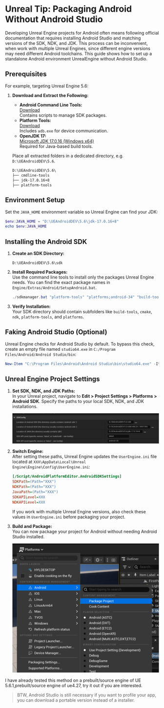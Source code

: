 # Unreal Tip: Packaging Android Without Android Studio

Developing Unreal Engine projects for Android often means following official documentation that requires installing Android Studio and matching versions of the SDK, NDK, and JDK. This process can be inconvenient, when work with multiple Unreal Engines, since different engine versions may need different Android toolchains. This guide shows how to set up a standalone Android environment UnrealEngine without Android Studio.

## Prerequisites

For example, targeting Unreal Engine 5.6:

1. **Download and Extract the Following:**
    - **Android Command Line Tools:**  
      [Download](https://developer.android.google.cn/studio)  
      Contains scripts to manage SDK packages.
    - **Platform Tools:**  
      [Download](https://developer.android.com/tools/releases/platform-tools)  
      Includes `adb.exe` for device communication.
    - **OpenJDK 17:**  
      [Microsoft JDK 17.0.16 (Windows x64)](https://aka.ms/download-jdk/microsoft-jdk-17.0.16-windows-x64.zip)  
      Required for Java-based build tools.

    Place all extracted folders in a dedicated directory, e.g. `D:\UEAndroidDEV\5.6`.

    ```
    D:\UEAndroidDEV\5.6\
    ├── cmdline-tools
    ├── jdk-17.0.16+8
    ├── platform-tools
    ```

## Environment Setup

Set the `JAVA_HOME` environment variable so Unreal Engine can find your JDK:

```powershell
$env:JAVA_HOME = "D:\UEAndroidDEV\5.6\jdk-17.0.16+8"
echo $env:JAVA_HOME
```

## Installing the Android SDK

1. **Create an SDK Directory:**
    ```
    D:\UEAndroidDEV\5.6\sdk
    ```

2. **Install Required Packages:**  
    Use the command line tools to install only the packages Unreal Engine needs. You can find the exact package names in `Engine/Extras/Android/SetupAndroid.bat`.

    ```powershell
    ./sdkmanager.bat "platform-tools" "platforms;android-34" "build-tools;34.0.0" "cmake;3.22.1" "ndk;25.1.8937393" --sdk_root="D:\UEAndroidDEV\5.6\sdk"
    ```

3. **Verify Installation:**  
    Your SDK directory should contain subfolders like `build-tools`, `cmake`, `ndk`, `platform-tools`, and `platforms`.

## Faking Android Studio (Optional)

Unreal Engine checks for Android Studio by default. To bypass this check, create an empty file named `studio64.exe` in `C:/Program Files/Android/Android Studio/bin`:

```powershell
New-Item "C:\Program Files\Android\Android Studio\bin\studio64.exe" -ItemType File
```

## Unreal Engine Project Settings

1. **Set SDK, NDK, and JDK Paths:**  
    In your Unreal project, navigate to **Edit > Project Settings > Platforms > Android SDK**. Specify the paths to your local SDK, NDK, and JDK installations.

    ![alt text](image-1.png)

2. **Switch Engine:**  
    After setting these paths, Unreal Engine updates the `UserEngine.ini` file located at `XXX\AppData\Local\Unreal Engine\Engine\Config\UserEngine.ini`:

    ```ini
    [/Script/AndroidPlatformEditor.AndroidSDKSettings]
    SDKPath=(Path="XXX")
    NDKPath=(Path="XXX")
    JavaPath=(Path="XXX")
    SDKAPILevel=XXX
    NDKAPILevel=XXX
    ```

    If you work with multiple Unreal Engine versions, also check these values in `UserEngine.ini` before packaging your project.

2. **Build and Package:**  
    You can now package your project for Android without needing Android Studio installed.

    ![alt text](image.png)

I have already tested this method on a prebuilt/source engine of UE 5.6.1,prebuilt/source engine of ue4.27, try it out if you are interested.

> BTW, Android Studio is still necessary if you want to profile your app, you can download a portable version instead of a installer.
